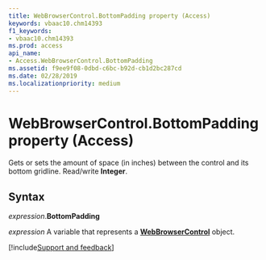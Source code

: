 ```yaml
---
title: WebBrowserControl.BottomPadding property (Access)
keywords: vbaac10.chm14393
f1_keywords:
- vbaac10.chm14393
ms.prod: access
api_name:
- Access.WebBrowserControl.BottomPadding
ms.assetid: f9ee9f08-0dbd-c6bc-b92d-cb1d2bc287cd
ms.date: 02/28/2019
ms.localizationpriority: medium
---
```



# WebBrowserControl.BottomPadding property (Access)

Gets or sets the amount of space (in inches) between the control and its bottom gridline. Read/write **Integer**.


## Syntax

_expression_.**BottomPadding**

_expression_ A variable that represents a **[WebBrowserControl](Access.WebBrowserControl.md)** object.




[!include[Support and feedback](~/includes/feedback-boilerplate.md)]